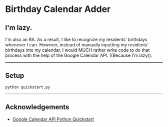 # Birthday Calendar Adder

## I'm lazy.

I'm also an RA. As a result, I like to recognize my residents' birthdays whenever I can. However, instead of manually inputting my residents' birthdays into my calendar, I would MUCH rather write code to do that process with the help of the Google Calendar API. ((Because I'm lazy)).

---

## Setup

```python quickstart.py```

---

## Acknowledgements

* [Google Calendar API Python Quickstart](https://developers.google.com/calendar/quickstart/python)


